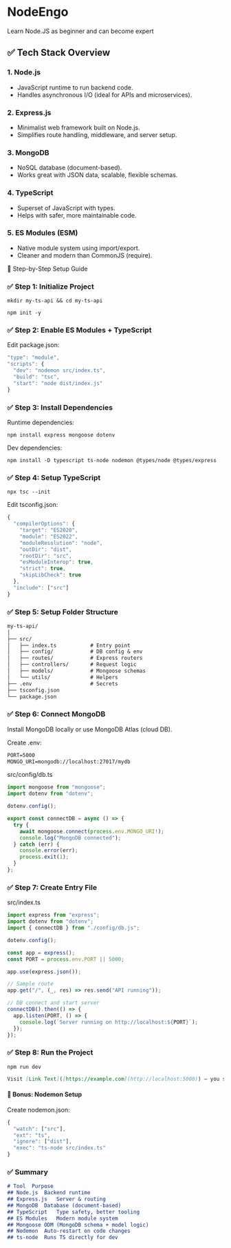 # NodeEngo
Learn Node.JS as beginner and can become expert

## ✅ Tech Stack Overview
### 1. Node.js
* JavaScript runtime to run backend code.
* Handles asynchronous I/O (ideal for APIs and microservices).

### 2. Express.js
* Minimalist web framework built on Node.js.
* Simplifies route handling, middleware, and server setup.

### 3. MongoDB
* NoSQL database (document-based).
* Works great with JSON data, scalable, flexible schemas.
### 4. TypeScript
* Superset of JavaScript with types.
* Helps with safer, more maintainable code.
### 5. ES Modules (ESM)
* Native module system using import/export.
* Cleaner and modern than CommonJS (require).


🧱 Step-by-Step Setup Guide

### ✅ Step 1: Initialize Project

`mkdir my-ts-api && cd my-ts-api`

`npm init -y`

### ✅ Step 2: Enable ES Modules + TypeScript

Edit package.json:

```js
"type": "module",
"scripts": {
  "dev": "nodemon src/index.ts",
  "build": "tsc",
  "start": "node dist/index.js"
}
```

### ✅ Step 3: Install Dependencies

Runtime dependencies:

`npm install express mongoose dotenv`

Dev dependencies:

`npm install -D typescript ts-node nodemon @types/node @types/express`

### ✅ Step 4: Setup TypeScript

`npx tsc --init`

Edit tsconfig.json:

```js
{
  "compilerOptions": {
    "target": "ES2020",
    "module": "ES2022",
    "moduleResolution": "node",
    "outDir": "dist",
    "rootDir": "src",
    "esModuleInterop": true,
    "strict": true,
    "skipLibCheck": true
  },
  "include": ["src"]
}
```

### ✅ Step 5: Setup Folder Structure

```md
my-ts-api/
│
├── src/
│   ├── index.ts           # Entry point
│   ├── config/            # DB config & env
│   ├── routes/            # Express routers
│   ├── controllers/       # Request logic
│   ├── models/            # Mongoose schemas
│   └── utils/             # Helpers
├── .env                   # Secrets
├── tsconfig.json
└── package.json
```

### ✅ Step 6: Connect MongoDB

Install MongoDB locally or use MongoDB Atlas (cloud DB).

Create .env:

```md
PORT=5000
MONGO_URI=mongodb://localhost:27017/mydb
```

src/config/db.ts

```js
import mongoose from "mongoose";
import dotenv from "dotenv";

dotenv.config();

export const connectDB = async () => {
  try {
    await mongoose.connect(process.env.MONGO_URI!);
    console.log("MongoDB connected");
  } catch (err) {
    console.error(err);
    process.exit(1);
  }
};
```

### ✅ Step 7: Create Entry File

src/index.ts

```js
import express from "express";
import dotenv from "dotenv";
import { connectDB } from "./config/db.js";

dotenv.config();

const app = express();
const PORT = process.env.PORT || 5000;

app.use(express.json());

// Sample route
app.get("/", (_, res) => res.send("API running"));

// DB connect and start server
connectDB().then(() => {
  app.listen(PORT, () => {
    console.log(`Server running on http://localhost:${PORT}`);
  });
});
```

### ✅ Step 8: Run the Project

`npm run dev`

```md
Visit [Link Text]([https://example.com](http://localhost:5000)) — you should see API running.
```

#### 🔧 Bonus: Nodemon Setup

Create nodemon.json:

```js
{
  "watch": ["src"],
  "ext": "ts",
  "ignore": ["dist"],
  "exec": "ts-node src/index.ts"
}
```

### ✅ Summary

```md
# Tool	Purpose
## Node.js	Backend runtime
## Express.js	Server & routing
## MongoDB	Database (document-based)
## TypeScript	Type safety, better tooling
## ES Modules	Modern module system
## Mongoose	ODM (MongoDB schema + model logic)
## Nodemon	Auto-restart on code changes
## ts-node	Runs TS directly for dev
```
